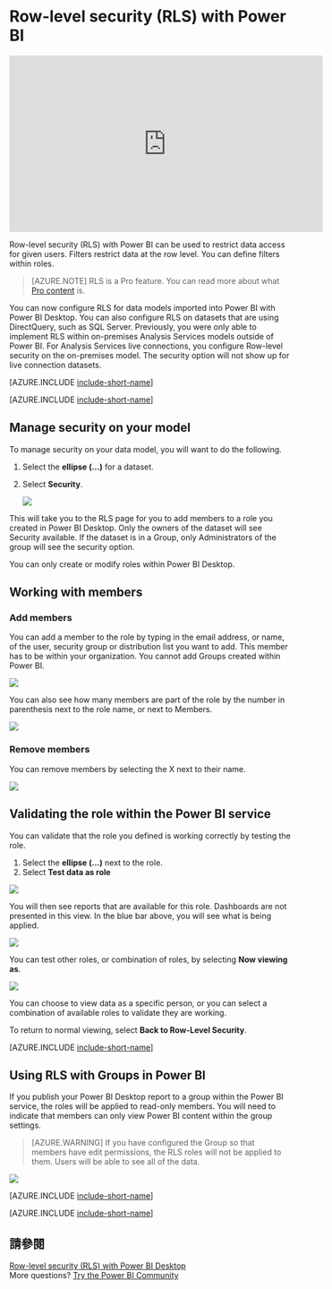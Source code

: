 <properties
pageTitle="Row-level security (RLS) with Power BI"
description="How to configure row-level security for imported datasets, and DirectQuery, within the Power BI service."
services="powerbi"
documentationCenter=""
authors="guyinacube"
manager="mblythe"
backup=""
editor=""
tags=""
qualityFocus="no"
qualityDate=""/>

<tags
ms.service="powerbi"
ms.devlang="NA"
ms.topic="article"
ms.tgt_pltfrm="na"
ms.workload="powerbi"
ms.date="10/18/2016"
ms.author="asaxton"/>
# <a name="row-level-security-(rls)-with-power-bi"></a>Row-level security (RLS) with Power BI

<iframe width="560" height="315" src="https://www.youtube.com/embed/67fK0GoVQ80?showinfo=0" frameborder="0" allowfullscreen></iframe>

Row-level security (RLS) with Power BI can be used to restrict data access for given users. Filters restrict data at the row level. You can define filters within roles.

> [AZURE.NOTE] RLS is a Pro feature. You can read more about what <bpt id="p1">[</bpt>Pro content<ept id="p1">](powerbi-power-bi-pro-content-what-is-it.md)</ept> is.

You can now configure RLS for data models imported into Power BI with Power BI Desktop. You can also configure RLS on datasets that are using DirectQuery, such as SQL Server. Previously, you were only able to implement RLS within on-premises Analysis Services models outside of Power BI. For Analysis Services live connections, you configure Row-level security on the on-premises model. The security option will not show up for live connection datasets.

[AZURE.INCLUDE [include-short-name](../includes/rls-desktop-define-roles.md)]

[AZURE.INCLUDE [include-short-name](../includes/rls-desktop-view-as-roles.md)]

## <a name="manage-security-on-your-model"></a>Manage security on your model

To manage security on your data model, you will want to do the following.

1.  Select the <bpt id="p1">**</bpt>ellipse (…)<ept id="p1">**</ept> for a dataset.
2.  Select <bpt id="p1">**</bpt>Security<ept id="p1">**</ept>.

    ![](media/powerbi-admin-rls/rls-security.png)
 
This will take you to the RLS page for you to add members to a role you created in Power BI Desktop. Only the owners of the dataset will see Security available. If the dataset is in a Group, only Administrators of the group will see the security option. 

You can only create or modify roles within Power BI Desktop.

## <a name="working-with-members"></a>Working with members

### <a name="add-members"></a>Add members

You can add a member to the role by typing in the email address, or name, of the user, security group or distribution list you want to add. This member has to be within your organization. You cannot add Groups created within Power BI.

![](media/powerbi-admin-rls/rls-add-member.png)
 
You can also see how many members are part of the role by the number in parenthesis next to the role name, or next to Members.

![](media/powerbi-admin-rls/rls-member-count.png)
 
### <a name="remove-members"></a>Remove members

You can remove members by selecting the X next to their name. 
 
![](media/powerbi-admin-rls/rls-remove-member.png)

## <a name="validating-the-role-within-the-power-bi-service"></a>Validating the role within the Power BI service

You can validate that the role you defined is working correctly by testing the role. 

1. Select the <bpt id="p1">**</bpt>ellipse (...)<ept id="p1">**</ept> next to the role.
2. Select <bpt id="p1">**</bpt>Test data as role<ept id="p1">**</ept>

![](media/powerbi-admin-rls/rls-test-role.png)

You will then see reports that are available for this role. Dashboards are not presented in this view. In the blue bar above, you will see what is being applied.

![](media/powerbi-admin-rls/rls-test-role2.png)

You can test other roles, or combination of roles, by selecting <bpt id="p1">**</bpt>Now viewing as<ept id="p1">**</ept>.

![](media/powerbi-admin-rls/rls-test-role3.png)

You can choose to view data as a specific person, or you can select a combination of available roles to validate they are working. 

To return to normal viewing, select <bpt id="p1">**</bpt>Back to Row-Level Security<ept id="p1">**</ept>.

[AZURE.INCLUDE [include-short-name](../includes/rls-usernames.md)]

## <a name="using-rls-with-groups-in-power-bi"></a>Using RLS with Groups in Power BI

If you publish your Power BI Desktop report to a group within the Power BI service, the roles will be applied to read-only members. You will need to indicate that members can only view Power BI content within the group settings.

> [AZURE.WARNING] If you have configured the Group so that members have edit permissions, the RLS roles will not be applied to them. Users will be able to see all of the data.

![](media/powerbi-admin-rls/rls-group-settings.png)

[AZURE.INCLUDE [include-short-name](../includes/rls-limitations.md)]

[AZURE.INCLUDE [include-short-name](../includes/rls-faq.md)]

## <a name="see-also"></a>請參閱

<bpt id="p1">[</bpt>Row-level security (RLS) with Power BI Desktop<ept id="p1">](powerbi-desktop-rls.md)</ept>  
More questions? <bpt id="p1">[</bpt>Try the Power BI Community<ept id="p1">](http://community.powerbi.com/)</ept>